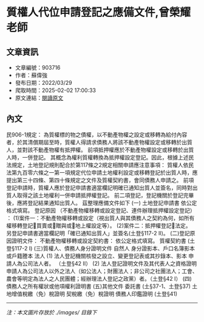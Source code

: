 # 質權人代位申請登記之應備文件,曾榮耀老師

## 文章資訊
- 文章編號：903716
- 作者：蘇偉強
- 發布日期：2022/03/29
- 爬取時間：2025-02-02 17:00:33
- 原文連結：[閱讀原文](https://real-estate.get.com.tw/Columns/detail.aspx?no=903716)

## 內文
民906-1規定：
為質權標的物之債權，以不動產物權之設定或移轉為給付內容者，於其清償期屆至時，質權人得請求債務人將該不動產物權設定或移轉於出質人，並對該不動產物權有抵押權。
前項抵押權應於不動產物權設定或移轉於出質人時，一併登記。
其概念為權利質權轉換為抵押權設定登記。因此，根據上述民法規定，土地登記規則配合於第117條之2規定相關申請應注意事項：
質權人依民法第九百零六條之一第一項規定代位申請土地權利設定或移轉登記於出質人時，應提出第三十四條、第四十條規定之文件及質權契約書，會同債務人申請之。
前項登記申請時，質權人應於登記申請書適當欄記明確已通知出質人並簽名，同時對出質人取得之該土地權利一併申請抵押權登記。
前二項登記，登記機關於登記完畢後，應將登記結果通知出質人。
茲整理應備文件如下
(一)
土地登記申請書
依公定格式填寫。
登記原因
（不動產物權移轉或設定登記、連件辦理抵押權設定登記）
：
(1)案件一：不動產物權移轉或設定（視出質人與其債務人之契約為何，如所有權移轉登記買賣或贈與或地上權設定等）。
(2)案件二：抵押權登記法定。
另登記申請書適當欄記明「確已通知出質人」並簽名(土登§117-2 II)。
(二)登記原因證明文件：
不動產物權移轉或設定契約書：
依公定格式填寫。
質權契約書
(土登§117-2 I)
(三)質權人、債務人身分證明文件
自然人
身分證影本、戶口名簿影本或戶籍謄本
法人
(1)
法人登記機關核發之設立、變更登記表或其抄錄本、影本
申請人為公司法人者。
（土登§42 II）
(2)
法人登記證明文件及其代表人之資格證明
申請人為公司法人以外之法人（如公法人；財團法人；非公司之社團法人；工會、農會等明定為法人之人民團體；經辦理法人登記之政黨）者。（土登§42 I）
(四)
債務人之所有權狀或他項權利證明書
(五)其他文件
委託書
(土§37-1、土登§37)
土地增值稅繳（免）稅證明
契稅繳（免）稅證明
債務人印鑑證明
(土登§41)

---
*注：本文圖片存放於 ./images/ 目錄下*
